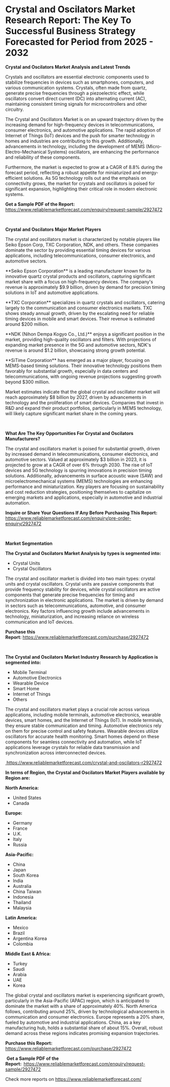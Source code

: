 <p><h1>Crystal and Oscilators Market Research Report: The Key To Successful Business Strategy Forecasted for Period from 2025 - 2032</h1></p><p><strong>Crystal and Oscilators Market Analysis and Latest Trends</strong></p>
<p><p>Crystals and oscillators are essential electronic components used to stabilize frequencies in devices such as smartphones, computers, and various communication systems. Crystals, often made from quartz, generate precise frequencies through a piezoelectric effect, while oscillators convert direct current (DC) into alternating current (AC), maintaining consistent timing signals for microcontrollers and other circuitry.</p><p>The Crystal and Oscillators Market is on an upward trajectory driven by the increasing demand for high-frequency devices in telecommunications, consumer electronics, and automotive applications. The rapid adoption of Internet of Things (IoT) devices and the push for smarter technology in homes and industries are contributing to this growth. Additionally, advancements in technology, including the development of MEMS (Micro-Electro-Mechanical Systems) oscillators, are enhancing the performance and reliability of these components.</p><p>Furthermore, the market is expected to grow at a CAGR of 8.8% during the forecast period, reflecting a robust appetite for miniaturized and energy-efficient solutions. As 5G technology rolls out and the emphasis on connectivity grows, the market for crystals and oscillators is poised for significant expansion, highlighting their critical role in modern electronic systems.</p></p>
<p><strong>Get a Sample PDF of the Report:&nbsp;</strong> <a href="https://www.reliablemarketforecast.com/enquiry/request-sample/2927472?utm_campaign=2820&utm_medium=2&utm_source=Github&utm_content=ia&utm_term=12032025&utm_id=crystal-and-oscilators">https://www.reliablemarketforecast.com/enquiry/request-sample/2927472</a></p>
<p>&nbsp;</p>
<p><strong>Crystal and Oscilators Major Market Players</strong></p>
<p><p>The crystal and oscillators market is characterized by notable players like Seiko Epson Corp, TXC Corporation, NDK, and others. These companies dominate the sector by providing essential timing devices for various applications, including telecommunications, consumer electronics, and automotive sectors.</p><p>**Seiko Epson Corporation** is a leading manufacturer known for its innovative quartz crystal products and oscillators, capturing significant market share with a focus on high-frequency devices. The company's revenue is approximately $9.9 billion, driven by demand for precision timing solutions in IoT and automotive applications.</p><p>**TXC Corporation** specializes in quartz crystals and oscillators, catering largely to the communication and consumer electronics markets. TXC shows steady annual growth, driven by the escalating need for reliable timing devices in mobile and smart devices. Their revenue is estimated around $200 million.</p><p>**NDK (Nihon Dempa Kogyo Co., Ltd.)** enjoys a significant position in the market, providing high-quality oscillators and filters. With projections of expanding market presence in the 5G and automotive sectors, NDK's revenue is around $1.2 billion, showcasing strong growth potential.</p><p>**SiTime Corporation** has emerged as a major player, focusing on MEMS-based timing solutions. Their innovative technology positions them favorably for substantial growth, especially in data centers and telecommunications, with ongoing revenue projections suggesting growth beyond $300 million.</p><p>Market estimates indicate that the global crystal and oscillator market will reach approximately $8 billion by 2027, driven by advancements in technology and the proliferation of smart devices. Companies that invest in R&D and expand their product portfolios, particularly in MEMS technology, will likely capture significant market share in the coming years.</p></p>
<p>&nbsp;</p>
<p><strong>What Are The Key Opportunities For Crystal and Oscilators Manufacturers?</strong></p>
<p><p>The crystal and oscillators market is poised for substantial growth, driven by increased demand in telecommunications, consumer electronics, and automotive sectors. Valued at approximately $3 billion in 2023, it is projected to grow at a CAGR of over 6% through 2030. The rise of IoT devices and 5G technology is spurring innovations in precision timing solutions. Additionally, advancements in surface acoustic wave (SAW) and microelectromechanical systems (MEMS) technologies are enhancing performance and miniaturization. Key players are focusing on sustainability and cost reduction strategies, positioning themselves to capitalize on emerging markets and applications, especially in automotive and industrial automation.</p></p>
<p><strong>Inquire or Share Your Questions If Any Before Purchasing This Report:</strong> <a href="https://www.reliablemarketforecast.com/enquiry/pre-order-enquiry/2927472?utm_campaign=2820&utm_medium=2&utm_source=Github&utm_content=ia&utm_term=12032025&utm_id=crystal-and-oscilators">https://www.reliablemarketforecast.com/enquiry/pre-order-enquiry/2927472</a></p>
<p>&nbsp;</p>
<p><strong>Market Segmentation</strong></p>
<p><strong>The Crystal and Oscilators Market Analysis by types is segmented into:</strong></p>
<p><ul><li>Crystal Units</li><li>Crystal Oscillators</li></ul></p>
<p><p>The crystal and oscillator market is divided into two main types: crystal units and crystal oscillators. Crystal units are passive components that provide frequency stability for devices, while crystal oscillators are active components that generate precise frequencies for timing and synchronization in electronic applications. The market is driven by demand in sectors such as telecommunications, automotive, and consumer electronics. Key factors influencing growth include advancements in technology, miniaturization, and increasing reliance on wireless communication and IoT devices.</p></p>
<p><strong>Purchase this Report:&nbsp;</strong><a href="https://www.reliablemarketforecast.com/purchase/2927472?utm_campaign=2820&utm_medium=2&utm_source=Github&utm_content=ia&utm_term=12032025&utm_id=crystal-and-oscilators">https://www.reliablemarketforecast.com/purchase/2927472</a></p>
<p>&nbsp;</p>
<p><strong>The Crystal and Oscilators Market Industry Research by Application is segmented into:</strong></p>
<p><ul><li>Mobile Terminal</li><li>Automotive Electronics</li><li>Wearable Device</li><li>Smart Home</li><li>Internet of Things</li><li>Others</li></ul></p>
<p><p>The crystal and oscillators market plays a crucial role across various applications, including mobile terminals, automotive electronics, wearable devices, smart homes, and the Internet of Things (IoT). In mobile terminals, they ensure stable communication and timing. Automotive electronics rely on them for precise control and safety features. Wearable devices utilize oscillators for accurate health monitoring. Smart homes depend on these components for seamless connectivity and automation, while IoT applications leverage crystals for reliable data transmission and synchronization across interconnected devices.</p></p>
<p><a href="https://www.reliablemarketforecast.com/crystal-and-oscilators-r2927472?utm_campaign=2820&utm_medium=2&utm_source=Github&utm_content=ia&utm_term=12032025&utm_id=crystal-and-oscilators">&nbsp;https://www.reliablemarketforecast.com/crystal-and-oscilators-r2927472</a></p>
<p><strong>In terms of Region, the Crystal and Oscilators Market Players available by Region are:</strong></p>
<p>
    <p> <strong> North America: </strong>
        <ul>
            <li>United States</li>
            <li>Canada</li>
        </ul>
        </p> 
    <p> <strong> Europe: </strong>
        <ul>
            <li>Germany</li>
            <li>France</li>
            <li>U.K.</li>
            <li>Italy</li>
            <li>Russia</li>
        </ul>
        </p> 
    <p> <strong> Asia-Pacific: </strong>
        <ul>
            <li>China</li>
            <li>Japan</li>
            <li>South Korea</li>
            <li>India</li>
            <li>Australia</li>
            <li>China Taiwan</li>
            <li>Indonesia</li>
            <li>Thailand</li>
            <li>Malaysia</li>
        </ul>
        </p> 
    <p> <strong> Latin America: </strong>
        <ul>
            <li>Mexico</li>
            <li>Brazil</li>
            <li>Argentina Korea</li>
            <li>Colombia</li>
        </ul>
        </p> 
    <p> <strong> Middle East & Africa: </strong>
        <ul>
            <li>Turkey</li>
            <li>Saudi</li>
            <li>Arabia</li>
            <li>UAE</li>
            <li>Korea</li>
        </ul>
    </p>
    </p>
<p><p>The global crystal and oscillators market is experiencing significant growth, particularly in the Asia-Pacific (APAC) region, which is anticipated to dominate the market with a share of approximately 40%. North America follows, contributing around 25%, driven by technological advancements in communication and consumer electronics. Europe represents a 20% share, fueled by automotive and industrial applications. China, as a key manufacturing hub, holds a substantial share of about 15%. Overall, robust demand across these regions indicates promising expansion trajectories.</p></p>
<p><strong>Purchase this Report: </strong><a href="https://www.reliablemarketforecast.com/purchase/2927472?utm_campaign=2820&utm_medium=2&utm_source=Github&utm_content=ia&utm_term=12032025&utm_id=crystal-and-oscilators">https://www.reliablemarketforecast.com/purchase/2927472</a></p>
<p>&nbsp;<strong>Get a Sample PDF of the Report:&nbsp;&nbsp;</strong><a href="https://www.reliablemarketforecast.com/enquiry/request-sample/2927472?utm_campaign=2820&utm_medium=2&utm_source=Github&utm_content=ia&utm_term=12032025&utm_id=crystal-and-oscilators">https://www.reliablemarketforecast.com/enquiry/request-sample/2927472</a></p>
<p><strong></strong></p>
<p>Check more reports on <a href="https://www.reliablemarketforecast.com/?utm_campaign=2820&utm_medium=2&utm_source=Github&utm_content=ia&utm_term=12032025&utm_id=crystal-and-oscilators">https://www.reliablemarketforecast.com/</a></p>